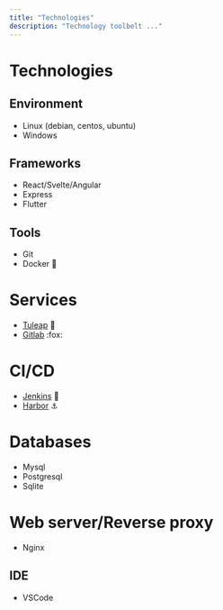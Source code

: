 ```yaml
---
title: "Technologies"
description: "Technology toolbelt ..."
---
```



# Technologies

## Environment

- Linux (debian, centos, ubuntu)
- Windows

## Frameworks

- React/Svelte/Angular
- Express
- Flutter

## Tools

- Git  
- Docker :whale:

# Services

- [Tuleap](https://www.tuleap.org/) :tulip:
- [Gitlab](https://about.gitlab.com) :fox:

# CI/CD

- [Jenkins](https://www.jenkins.io/) :man:
- [Harbor](https://goharbor.io/) :anchor:

# Databases

- Mysql
- Postgresql
- Sqlite

# Web server/Reverse proxy

- Nginx

## IDE

- VSCode

